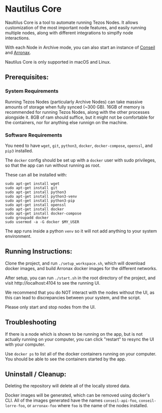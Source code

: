 # Nautilus Core

Naultilus Core is a tool to automate running Tezos Nodes. It allows customization of the most important node features, and easily running multiple nodes, along with different integrations to simplfy node interactions.

With each Node in Archive mode, you can also start an instance of [Conseil](https://github.com/Cryptonomic/Conseil) and [Arronax](https://arronax.io).

Nautilus Core is only supported in macOS and Linux. 

## Prerequisites:

### System Requirements

Running Tezos Nodes (particularly Archive Nodes) can take massive amounts of storage when fully synced (~300 GB).
16GB of memory is recommended for running Tezos Nodes, along with the other processes alongside it. 
8GB of ram should suffice, but it might not be comfortable for the containers, nor for anything else runnign on the machine.

### Software Requirements

You need to have `wget`, `git`, `python3`, `docker`, `docker-compose`, `openssl`, and `pip3` installed.

The `docker` config should be set up with a `docker` user with sudo privileges, so that the app can run without running as root.

These can all be installed with:

```shell
sudo apt-get install wget
sudo apt-get install git
sudo apt-get install python3
sudo apt-get install python3-venv
sudo apt-get install python3-pip
sudo apt-get install openssl
sudo apt-get install docker
sudo apt-get install docker-compose
sudo groupadd docker
sudo usermod -a -G docker $MY_USER
```

The app runs inside a python `venv` so it will not add anything to your system environment.

## Running Instructions:

Clone the project, and run `./setup_workspace.sh`, which will download docker images, and build Arronax docker images for the different networks.

After setup, you can run `./start.sh` in the root directory of the project, and visit http://localhost:4104 to see the running UI.

We recommend that you do NOT interact with the nodes without the UI, as this can lead to discrepancies between your system, and the script.

Please only start and stop nodes from the UI.

## Troubleshooting

If there is a node which is shown to be running on the app, but is not actually running on your computer, you can click "restart" to resync the UI with your computer.

Use `docker ps` to list all of the docker containers running on your computer. You should be able to see the containers started by the app. 

## Uninstall / Cleanup:

Deleting the repository will delete all of the locally stored data.

Docker images will be generated, which can be removed using docker's CLI. All of the images generated have the names `conseil-api-foo`, `conseil-lorre-foo`, or `arronax-foo` where `foo` is the name of the nodes installed.

